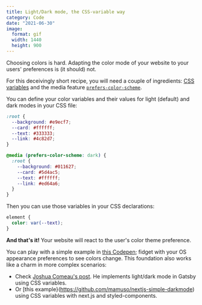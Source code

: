 ```yaml
---
title: Light/Dark mode, the CSS-variable way
category: Code
date: "2021-06-30"
image:
  format: gif
  width: 1440
  height: 900
---
```


Choosing colors is hard. Adapting the color mode of your website to your users' preferences is (it should) not.

For this deceivingly short recipe, you will need a couple of ingredients: [CSS variables](https://www.w3.org/TR/css-variables-1/) and the media feature [`prefers-color-scheme`](https://www.w3.org/TR/mediaqueries-5/#prefers-color-scheme).

You can define your color variables and their values for light (default) and dark modes in your CSS file:

```css
:root {
  --background: #e9ecf7;
  --card: #ffffff;
  --text: #333333;
  --link: #4c82d7;
}

@media (prefers-color-scheme: dark) {
  :root {
    --background: #011627;
    --card: #5d4ac5;
    --text: #ffffff;
    --link: #ed64a6;
  }
}
```

Then you can use those variables in your CSS declarations:

```css
element {
  color: var(--text);
}
```

**And that's it!** Your website will react to the user's color theme preference.

You can play with a simple example in [this Codepen](https://codepen.io/mamuso/pen/jOmEjeQ); fidget with your OS appearance preferences to see colors change. This foundation also works like a charm in more complex scenarios:

- Check [Joshua Comeau's post](https://www.joshwcomeau.com/react/dark-mode/). He implements light/dark mode in Gatsby using CSS variables.
- Or [this example}(https://github.com/mamuso/nextjs-simple-darkmode) using CSS variables with next.js and styled-components.
